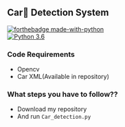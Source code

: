 ##  Car🚗 Detection System

[![forthebadge made-with-python](http://ForTheBadge.com/images/badges/made-with-python.svg)](https://www.python.org/)                 
[![Python 3.6](https://img.shields.io/badge/python-3.6-blue.svg)](https://www.python.org/downloads/release/python-360/)   



### Code Requirements
- Opencv
- Car XML(Available in repository)


### What steps you have to follow??
- Download my repository 
- And run `Car_detection.py`
